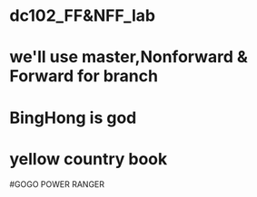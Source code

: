 # dc102_FF&NFF_lab
# we'll use master,Nonforward & Forward for branch
# BingHong is god
# yellow country book
#GOGO POWER RANGER
